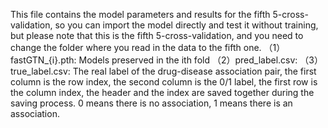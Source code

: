 This file contains the model parameters and results for the fifth  5-cross-validation, so you can import the model directly and test it without training, but please note that this is the fifth 5-cross-validation, and you need to change the folder where you read in the data to the fifth one.
（1）fastGTN_{i}.pth: Models preserved in the ith fold
（2）pred_label.csv:
（3）true_label.csv: The real label of the drug-disease association pair, the first column is the row index, the second column is the 0/1 label, the first row is the column index, the header and the index are saved together during the saving process. 0 means there is no association, 1 means there is an association.